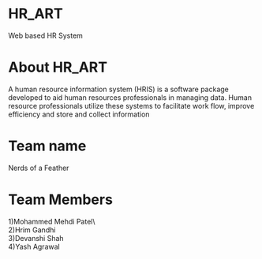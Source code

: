 # HR_ART
Web based HR System

# About HR_ART
A human resource information system (HRIS) is a software package developed to aid human resources professionals in managing data. Human resource professionals utilize these systems to facilitate work flow, improve efficiency and store and collect information

# Team name
Nerds of a Feather

# Team Members
1)Mohammed Mehdi Patel\  
2)Hrim Gandhi\
3)Devanshi Shah\
4)Yash Agrawal
